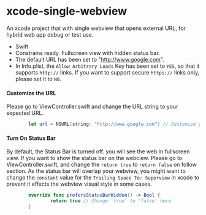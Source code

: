 # xcode-single-webview
An xcode project that with single webview that opens external URL, for hybrid web app debug or test use.

- Swift
- Constrains ready. Fullscreen view with hidden status bar.
- The default URL has been set to "http://www.google.com".
- In Info.plist, the `Allow Arbitrary Loads` Key has been set to `YES`, so that it supports `http://` links. If you want to support secure `https://` links only, please set it to `NO`.

#### Customize the URL
Please go to ViewController.swift and change the URL string to your expected URL.

```swift
        let url = NSURL(string: "http://www.google.com") // Customize your URL here
```

#### Turn On Status Bar
By default, the Status Bar is turned off. you will see the web in fullscreen view. If you want to show the status bar on the webciew. Please go to ViewController.swift, and change the `return true` to `return false` on follow section. As the status bar will overlap your webview, you might want to change the `constant` value for the `Trailing Space To: Superview` in xcode to prevent it effects the webview visual style in some cases.

```swift
        override func prefersStatusBarHidden() -> Bool {
                return true // Change 'true' to 'false' here
        }
```
